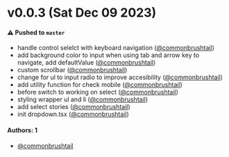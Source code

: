 # v0.0.3 (Sat Dec 09 2023)

#### ⚠️ Pushed to `master`

- handle control selelct with keyboard navigation ([@commonbrushtail](https://github.com/commonbrushtail))
- add background color to input when using tab and arrow key to navigate, add defaultValue ([@commonbrushtail](https://github.com/commonbrushtail))
- custom scrollbar ([@commonbrushtail](https://github.com/commonbrushtail))
- change for ul to input radio to improve accesibility ([@commonbrushtail](https://github.com/commonbrushtail))
- add utility function for check mobile ([@commonbrushtail](https://github.com/commonbrushtail))
- before switch to working on select ([@commonbrushtail](https://github.com/commonbrushtail))
- styling wrapper ul and li ([@commonbrushtail](https://github.com/commonbrushtail))
- add select stories ([@commonbrushtail](https://github.com/commonbrushtail))
- init dropdown.tsx ([@commonbrushtail](https://github.com/commonbrushtail))

#### Authors: 1

- [@commonbrushtail](https://github.com/commonbrushtail)
